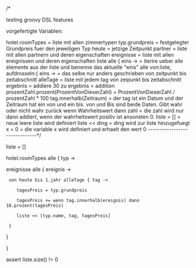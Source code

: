 
/*

testing groovy DSL features


vorgefertigte Variablen:

hotel.roomTypes                             = liste mit allen zimmertypen
typ.grundpreis                              = festgelegter Grundpreis fuer den jeweiligen Typ
heute                                       = jetzige Zeitpunkt
partner                                     = liste mit allen partnern und deren eigenschaften
ereignisse                                  = liste mit allen ereignissen und deren eigenschaften
liste alle { eins ->                        = iterire ueber alle elemente aus der liste und benenne das aktuelle "eins"
alle von:liste, aufdrosseln:{ eins ->       = das selbe nur anders geschrieben
von zeitpunkt bis zeitabschnitt alleTage    = liste mit jedem tag von zeipunkt bis zeitabschnitt
ergebnis = addiere 30 zu ergebnis           = addition
prozentZahl.prozent(ProzentVonDieserZahl)   = ProzentVonDieserZahl / prozentZahl * 100
tag.innerhalb(Zeitraum)                     = der tag ist ein Datum und der Zeitraum hat ein von und ein bis. von und Bis sind beide Daten. Gibt wahr oder nicht wahr zurück
wenn Wahrheitswert dann zahl                = die zahl wird nur dann addiert, wenn der wahrheitswert positiv ist ansonsten 0.
liste = []                                  = neue leere liste wird definiert
liste << ding                               = ding wird zur liste hinzugefuegt
x = 0                                       = die variable x wird definiert und erhaelt den wert 0
------------------------------*/

liste = []

hotel.roomTypes alle { typ ->

  ereignisse alle { ereignis ->

     von heute bis 1.jahr alleTage { tag ->

        tagesPreis = typ.grundpreis

        tagesPreis += wenn tag.innerhalb(ereignis) dann 10.prozent(tagesPreis)

        liste << [typ.name, tag, tagesPreis]

     }

  }

}

assert liste.size() != 0



